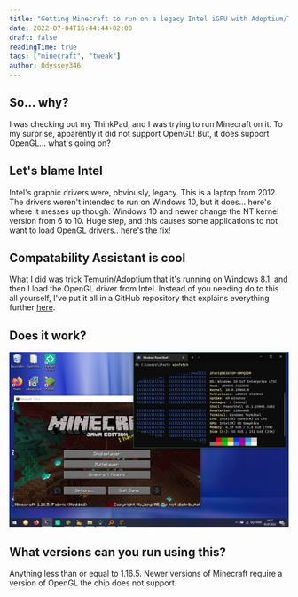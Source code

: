 ```yaml
---
title: "Getting Minecraft to run on a legacy Intel iGPU with Adoptium/Temurin JRE"
date: 2022-07-04T16:44:44+02:00
draft: false
readingTime: true
tags: ["minecraft", "tweak"]
author: Odyssey346
---
```

## So... why?
I was checking out my ThinkPad, and I was trying to run Minecraft on it. To my surprise, apparently it did not support OpenGL! But, it does support OpenGL... what's going on?
## Let's blame Intel
Intel's graphic drivers were, obviously, legacy. This is a laptop from 2012. The drivers weren't intended to run on Windows 10, but it does... here's where it messes up though: Windows 10 and newer change the NT kernel version from 6 to 10. Huge step, and this causes some applications to not want to load OpenGL drivers.. here's the fix!
## Compatability Assistant is cool
What I did was trick Temurin/Adoptium that it's running on Windows 8.1, and then I load the OpenGL driver from Intel. Instead of you needing do to this all yourself, I've put it all in a GitHub repository that explains everything further [here](https://github.com/Odyssey346/AdoptiumOpenGLonLegacyIntel).
## Does it work?
![Yes](https://github.com/Odyssey346/AdoptiumOpenGLonLegacyIntel/raw/master/assets/minecraft1165.png)
## What versions can you run using this?
Anything less than or equal to 1.16.5. Newer versions of Minecraft require a version of OpenGL the chip does not support.
<script src="https://utteranc.es/client.js"
        repo="Odyssey346/Odyssey346.github.io"
        issue-term="pathname"
        label="comment"
        theme="preferred-color-scheme"
        crossorigin="anonymous"
        async>
</script>